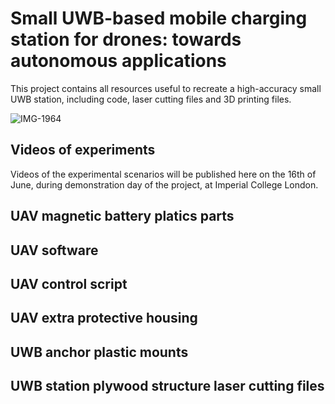 # Small UWB-based mobile charging station for drones: towards autonomous applications

This project contains all resources useful to recreate a high-accuracy small UWB station, including code, laser cutting files and 3D printing files.

![IMG-1964](https://github.com/timlefevre/lazy-drones/assets/135974381/f928a309-f3ac-46c2-b73e-ad53ba0b065d)

## Videos of experiments

Videos of the experimental scenarios will be published here on the 16th of June, during demonstration day of the project, at Imperial College London.

## UAV magnetic battery platics parts

## UAV software

## UAV control script

## UAV extra protective housing

## UWB anchor plastic mounts

## UWB station plywood structure laser cutting files
